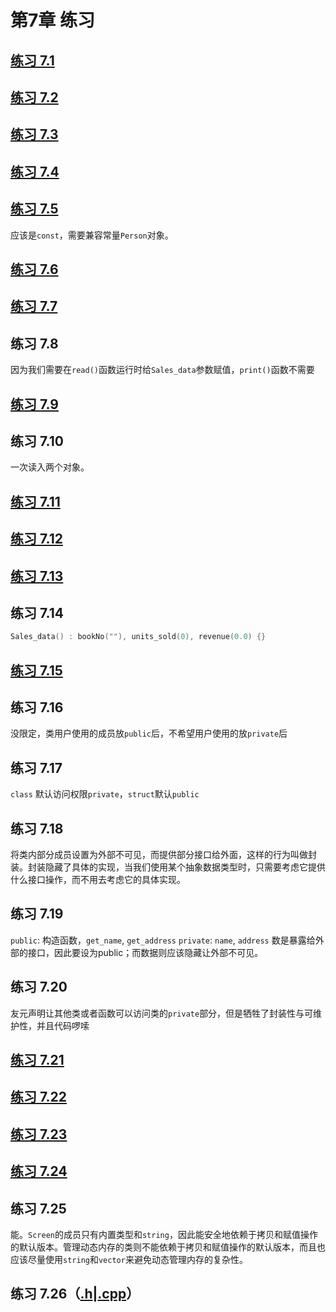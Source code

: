 # 第7章 练习

## [练习 7.1](ch07/ex7_1.cpp)

## [练习 7.2](ch07/ex7_2.h)

## [练习 7.3](ch07/ex7_3.cpp)

## [练习 7.4](ch07/ex7_4.h)

## [练习 7.5](ch07/ex7_5.h)

应该是`const`，需要兼容常量`Person`对象。

## [练习 7.6](ch07/ex7_6.h)

## [练习 7.7](ch07/ex7_7.cpp)

## 练习 7.8

因为我们需要在`read()`函数运行时给`Sales_data`参数赋值，`print()`函数不需要

## [练习 7.9](ch07/ex7_9.h)

## 练习 7.10

一次读入两个对象。

## [练习 7.11](ch07/ex7_11.cpp)

## [练习 7.12](ch07/ex7_12.h)

## [练习 7.13](ch07/ex7_13.cpp)

## 练习 7.14

```cpp
Sales_data() : bookNo(""), units_sold(0), revenue(0.0) {}
```

## [练习 7.15](ch07/ex7_15.h)

## 练习 7.16

没限定，类用户使用的成员放`public`后，不希望用户使用的放`private`后

## 练习 7.17

`class` 默认访问权限`private`，`struct`默认`public`

## 练习 7.18

将类内部分成员设置为外部不可见，而提供部分接口给外面，这样的行为叫做封装。封装隐藏了具体的实现，当我们使用某个抽象数据类型时，只需要考虑它提供什么接口操作，而不用去考虑它的具体实现。

## 练习 7.19

`public`: 构造函数，`get_name`, `get_address`
`private`: `name`, `address`
数是暴露给外部的接口，因此要设为public；而数据则应该隐藏让外部不可见。

## 练习 7.20

友元声明让其他类或者函数可以访问类的`private`部分，但是牺牲了封装性与可维护性，并且代码啰嗦

## [练习 7.21](ch07/ex7_21.h)

## [练习 7.22](ch07/ex7_22.h)

## [练习 7.23](ch07/ex7_23.h)

## [练习 7.24](ch07/ex7_24.h)

## 练习 7.25

能。`Screen`的成员只有内置类型和`string`，因此能安全地依赖于拷贝和赋值操作的默认版本。管理动态内存的类则不能依赖于拷贝和赋值操作的默认版本，而且也应该尽量使用`string`和`vector`来避免动态管理内存的复杂性。

## 练习 7.26（[.h](ch07/ex7_26.h)|[.cpp](ch07/ex7_26.cpp)）
